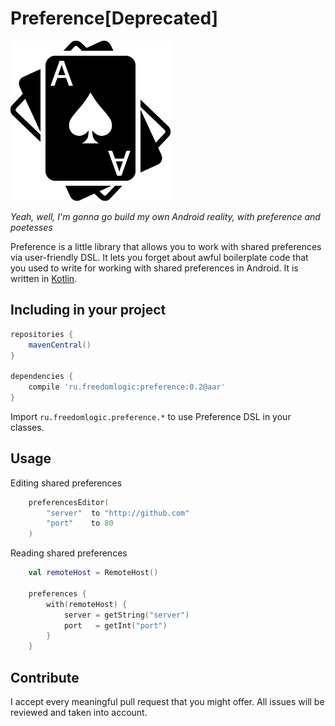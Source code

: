 Preference[Deprecated]
===========
![](logo.png)

*Yeah, well, I'm gonna go build my own Android reality, with preference and poetesses*


Preference is a little library that allows you to work with shared preferences via user-friendly DSL. It lets you forget about awful boilerplate code that you used to write for working with shared preferences in Android. It is written in [Kotlin](http://kotlinlang.org).

## Including in your project
```groovy
repositories {
    mavenCentral()
}

dependencies {
    compile 'ru.freedomlogic:preference:0.2@aar'
}
```

Import `ru.freedomlogic.preference.*` to use Preference DSL in your classes.

## Usage
Editing shared preferences
```kotlin
	preferencesEditor(
		"server"  to "http://github.com"
		"port"    to 80
	)
```

Reading shared preferences
```kotlin
	val remoteHost = RemoteHost()

	preferences {
		with(remoteHost) {
			server = getString("server")
			port   = getInt("port")
		}
	}
```


## Contribute
I accept every meaningful pull request that you might offer. All issues will be reviewed and taken into account.

